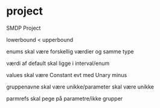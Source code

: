 # project
SMDP Project



lowerbound < upperbound

enums skal være forskellig værdier og samme type

værdi af default skal ligge i interval/enum

values skal være Constant evt med Unary minus

gruppenavne skal være unikke/parameter skal være unikke

parmrefs skal pege på parametre/ikke grupper



